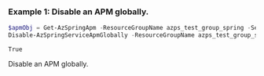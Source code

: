### Example 1: Disable an APM globally.
```powershell
$apmObj = Get-AzSpringApm -ResourceGroupName azps_test_group_spring -ServiceName azps-spring-01 -Name azps-apm
Disable-AzSpringServiceApmGlobally -ResourceGroupName azps_test_group_spring -ServiceName azps-spring-01 -ResourceId $apmObj.Id -PassThru
```

```output
True
```

Disable an APM globally.